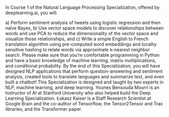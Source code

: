 In Course 1 of the Natural Language Processing Specialization, offered by deeplearning.ai, you will:

a) Perform sentiment analysis of tweets using logistic regression and then naïve Bayes, b) Use vector space models to discover relationships between words and use PCA to reduce the dimensionality of the vector space and visualize those relationships, and c) Write a simple English to French translation algorithm using pre-computed word embeddings and locality sensitive hashing to relate words via approximate k-nearest neighbor search. Please make sure that you’re comfortable programming in Python and have a basic knowledge of machine learning, matrix multiplications, and conditional probability. By the end of this Specialization, you will have designed NLP applications that perform question-answering and sentiment analysis, created tools to translate languages and summarize text, and even built a chatbot! This Specialization is designed and taught by two experts in NLP, machine learning, and deep learning. Younes Bensouda Mourri is an Instructor of AI at Stanford University who also helped build the Deep Learning Specialization. Łukasz Kaiser is a Staff Research Scientist at Google Brain and the co-author of Tensorflow, the Tensor2Tensor and Trax libraries, and the Transformer paper.
